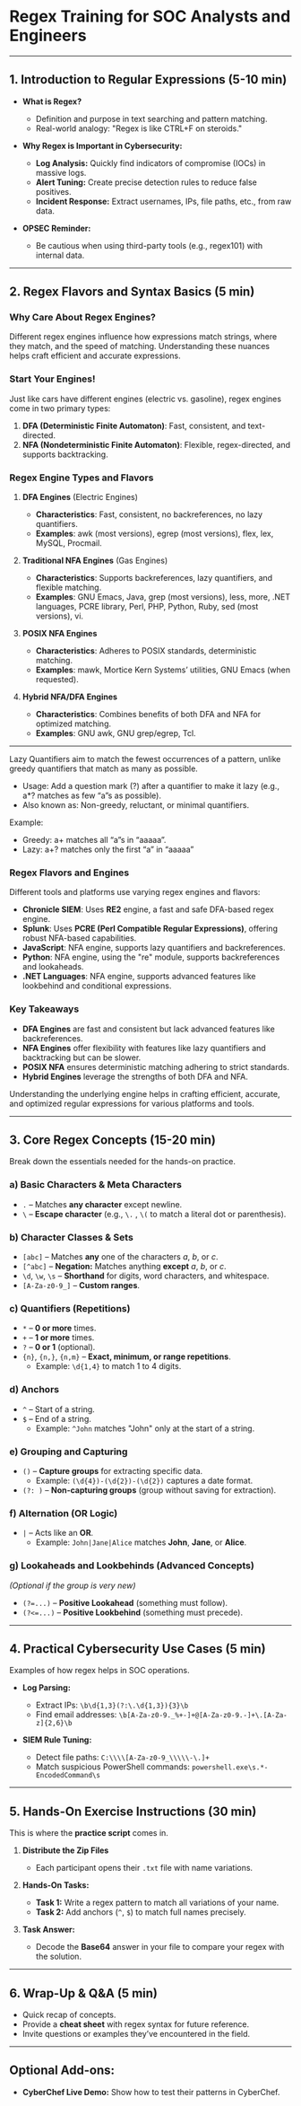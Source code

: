 # Regex Training for SOC Analysts and Engineers

---

## **1. Introduction to Regular Expressions (5-10 min)**  
- **What is Regex?**  
  - Definition and purpose in text searching and pattern matching.
  - Real-world analogy: "Regex is like CTRL+F on steroids."

- **Why Regex is Important in Cybersecurity:**  
  - **Log Analysis:** Quickly find indicators of compromise (IOCs) in massive logs.
  - **Alert Tuning:** Create precise detection rules to reduce false positives.
  - **Incident Response:** Extract usernames, IPs, file paths, etc., from raw data.

- **OPSEC Reminder:**  
  - Be cautious when using third-party tools (e.g., regex101) with internal data.

---

## **2. Regex Flavors and Syntax Basics (5 min)**  
### Why Care About Regex Engines?

Different regex engines influence how expressions match strings, where they match, and the speed of matching. Understanding these nuances helps craft efficient and accurate expressions.

### Start Your Engines!

Just like cars have different engines (electric vs. gasoline), regex engines come in two primary types:

1. **DFA (Deterministic Finite Automaton)**: Fast, consistent, and text-directed.
2. **NFA (Nondeterministic Finite Automaton)**: Flexible, regex-directed, and supports backtracking.

### Regex Engine Types and Flavors

1. **DFA Engines** (Electric Engines)
   - **Characteristics**: Fast, consistent, no backreferences, no lazy quantifiers.
   - **Examples**: awk (most versions), egrep (most versions), flex, lex, MySQL, Procmail.

2. **Traditional NFA Engines** (Gas Engines)
   - **Characteristics**: Supports backreferences, lazy quantifiers, and flexible matching.
   - **Examples**: GNU Emacs, Java, grep (most versions), less, more, .NET languages, PCRE library, Perl, PHP, Python, Ruby, sed (most versions), vi.

3. **POSIX NFA Engines**
   - **Characteristics**: Adheres to POSIX standards, deterministic matching.
   - **Examples**: mawk, Mortice Kern Systems’ utilities, GNU Emacs (when requested).

4. **Hybrid NFA/DFA Engines**
   - **Characteristics**: Combines benefits of both DFA and NFA for optimized matching.
   - **Examples**: GNU awk, GNU grep/egrep, Tcl.

---
Lazy Quantifiers aim to match the fewest occurrences of a pattern, unlike greedy quantifiers that match as many as possible.
- Usage: Add a question mark (?) after a quantifier to make it lazy (e.g., a*? matches as few “a”s as possible).
- Also known as: Non-greedy, reluctant, or minimal quantifiers.

Example:
- Greedy: a+ matches all “a”s in “aaaaa”.
- Lazy: a+? matches only the first “a” in “aaaaa”

### Regex Flavors and Engines

Different tools and platforms use varying regex engines and flavors:

- **Chronicle SIEM**: Uses **RE2** engine, a fast and safe DFA-based regex engine.
- **Splunk**: Uses **PCRE (Perl Compatible Regular Expressions)**, offering robust NFA-based capabilities.
- **JavaScript**: NFA engine, supports lazy quantifiers and backreferences.
- **Python**: NFA engine, using the "re" module, supports backreferences and lookaheads.
- **.NET Languages**: NFA engine, supports advanced features like lookbehind and conditional expressions.

### Key Takeaways

- **DFA Engines** are fast and consistent but lack advanced features like backreferences.
- **NFA Engines** offer flexibility with features like lazy quantifiers and backtracking but can be slower.
- **POSIX NFA** ensures deterministic matching adhering to strict standards.
- **Hybrid Engines** leverage the strengths of both DFA and NFA.

Understanding the underlying engine helps in crafting efficient, accurate, and optimized regular expressions for various platforms and tools.

---

## **3. Core Regex Concepts (15-20 min)**  
Break down the essentials needed for the hands-on practice.

### **a) Basic Characters & Meta Characters**  
- `.` – Matches **any character** except newline.
- `\` – **Escape character** (e.g., `\.` , `\(` to match a literal dot or parenthesis).

### **b) Character Classes & Sets**  
- `[abc]` – Matches **any** one of the characters *a*, *b*, or *c*.
- `[^abc]` – **Negation:** Matches anything **except** *a*, *b*, or *c*.
- `\d`, `\w`, `\s` – **Shorthand** for digits, word characters, and whitespace.
- `[A-Za-z0-9_]` – **Custom ranges**.

### **c) Quantifiers (Repetitions)**  
- `*` – **0 or more** times.
- `+` – **1 or more** times.
- `?` – **0 or 1** (optional).
- `{n}`, `{n,}`, `{n,m}` – **Exact, minimum, or range repetitions**.  
  - Example: `\d{1,4}` to match 1 to 4 digits.

### **d) Anchors**  
- `^` – Start of a string.
- `$` – End of a string.  
  - Example: `^John` matches "John" only at the start of a string.

### **e) Grouping and Capturing**  
- `()` – **Capture groups** for extracting specific data.  
  - Example: `(\d{4})-(\d{2})-(\d{2})` captures a date format.
- `(?: )` – **Non-capturing groups** (group without saving for extraction).

### **f) Alternation (OR Logic)**  
- `|` – Acts like an **OR**.  
  - Example: `John|Jane|Alice` matches **John**, **Jane**, or **Alice**.

### **g) Lookaheads and Lookbehinds (Advanced Concepts)**  
*(Optional if the group is very new)*  
- `(?=...)` – **Positive Lookahead** (something must follow).
- `(?<=...)` – **Positive Lookbehind** (something must precede).

---

## **4. Practical Cybersecurity Use Cases (5 min)**  
Examples of how regex helps in SOC operations.

- **Log Parsing:**  
  - Extract IPs: `\b\d{1,3}(?:\.\d{1,3}){3}\b`
  - Find email addresses: `\b[A-Za-z0-9._%+-]+@[A-Za-z0-9.-]+\.[A-Za-z]{2,6}\b`

- **SIEM Rule Tuning:**  
  - Detect file paths: `C:\\\\[A-Za-z0-9_\\\\\-\.]+`
  - Match suspicious PowerShell commands: `powershell.exe\s.*-EncodedCommand\s`

---

## **5. Hands-On Exercise Instructions (30 min)**  
This is where the **practice script** comes in.

1. **Distribute the Zip Files**  
   - Each participant opens their `.txt` file with name variations.

2. **Hands-On Tasks:**  
   - **Task 1:** Write a regex pattern to match all variations of your name.
   - **Task 2:** Add anchors (`^`, `$`) to match full names precisely.

3. **Task Answer:**  
   - Decode the **Base64** answer in your file to compare your regex with the solution.

---

## **6. Wrap-Up & Q&A (5 min)**  
- Quick recap of concepts.
- Provide a **cheat sheet** with regex syntax for future reference.
- Invite questions or examples they’ve encountered in the field.

---

## **Optional Add-ons:**  
- **CyberChef Live Demo:** Show how to test their patterns in CyberChef.

